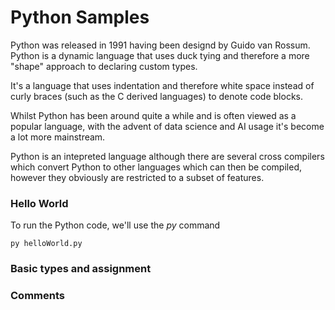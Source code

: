 # Python Samples

Python was released in 1991 having been designd by Guido van Rossum. Python is a dynamic language that uses duck tying  and therefore a more "shape" approach to declaring custom types. 

It's a language that uses indentation and therefore white space instead of curly braces (such as the C derived languages) to denote code blocks.

Whilst Python has been around quite a while and is often viewed as a popular language, with the advent of data science and AI usage it's become a lot more mainstream.

Python is an intepreted language although there are several cross compilers which convert Python to other languages which can then be compiled, however they obviously are restricted to a subset of features.

### Hello World

To run the Python code, we'll use the _py_ command

```
py helloWorld.py
```

### Basic types and assignment

### Comments